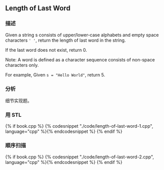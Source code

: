 ## Length of Last Word


### 描述

Given a string s consists of upper/lower-case alphabets and empty space characters `' '`, return the length of last word in the string.

If the last word does not exist, return 0.

Note: A word is defined as a character sequence consists of non-space characters only.

For example, 
Given `s = "Hello World"`,
return 5.


### 分析

细节实现题。


### 用 STL

{% if book.cpp %}
  {% codesnippet "./code/length-of-last-word-1.cpp", language="cpp" %}{% endcodesnippet %}
{% endif %}


### 顺序扫描

{% if book.cpp %}
  {% codesnippet "./code/length-of-last-word-2.cpp", language="cpp" %}{% endcodesnippet %}
{% endif %}
